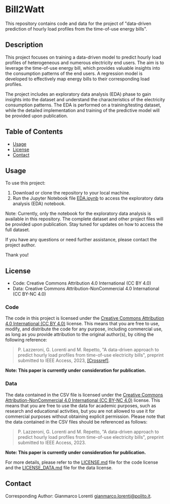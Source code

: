 # Bill2Watt
This repository contains code and data for the project of "data-driven prediction of hourly load profiles from the time-of-use energy bills".

## Description

This project focuses on training a data-driven model to predict hourly load profiles of heterogeneous and numerous electricity end users. The aim is to leverage the time-of-use energy bill, which provides valuable insights into the consumption patterns of the end users. A regression model is developed to effectively map energy bills to their corresponding load profiles.

The project includes an exploratory data analysis (EDA) phase to gain insights into the dataset and understand the characteristics of the electricity consumption patterns. The EDA is performed on a training/testing dataset, while the detailed implementation and training of the predictive model will be provided upon publication.

## Table of Contents

- [Usage](#usage)
- [License](#license)
- [Contact](#contact)

## Usage

To use this project:

1. Download or clone the repository to your local machine.
2. Run the Jupyter Notebook file [EDA.ipynb](EDA.ypynb) to access the exploratory data analysis (EDA) notebook.

Note: Currently, only the notebook for the exploratory data analysis is available in this repository. The complete dataset and other project files will be provided upon publication. Stay tuned for updates on how to access the full dataset.

If you have any questions or need further assistance, please contact the project author.

Thank you!

## License

- Code: Creative Commons Attribution 4.0 International (CC BY 4.0)
- Data: Creative Commons Attribution-NonCommercial 4.0 International (CC BY-NC 4.0)

### Code
The code in this project is licensed under the [Creative Commons Attribution 4.0 International (CC BY 4.0)](https://creativecommons.org/licenses/by/4.0/) license. This means that you are free to use, modify, and distribute the code for any purpose, including commercial use, as long as you provide attribution to the original author(s), by citing the following reference:

> P. Lazzeroni, G. Lorenti and M. Repetto, "A data-driven approach to predict hourly load profiles from time-of-use electricity bills", preprint submitted to IEEE Access, 2023, [[Crossref]](preprint_a_data_driven_approach_to_predict_hourly_load_profiles_from_time_of_use_electricity_bills.pdf).

**Note: This paper is currently under consideration for publication.**

### Data
The data contained in the CSV file is licensed under the [Creative Commons Attribution-NonCommercial 4.0 International (CC BY-NC 4.0)](https://creativecommons.org/licenses/by-nc/4.0/) license. 
This means that you are free to use the data for academic purposes, such as research and educational activities, but you are not allowed to use it for commercial purposes without obtaining explicit permission.
Please note that the data contained in the CSV files should be referenced as follows:

> P. Lazzeroni, G. Lorenti and M. Repetto, "A data-driven approach to predict hourly load profiles from time-of-use electricity bills", preprint submitted to IEEE Access, 2023.

**Note: This paper is currently under consideration for publication.**

For more details, please refer to the [LICENSE.md](LICENSE.md) file for the code license and the [LICENSE_DATA.md](LICENSE_DATA.md) file for the data license.

## Contact

Corresponding Author: Gianmarco Lorenti [gianmarco.lorenti@polito.it](mailto:gianmarco.lorenti@polito.it).

